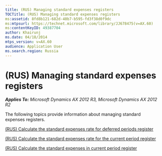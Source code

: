 ```yaml
---
title: (RUS) Managing standard expenses registers
TOCTitle: (RUS) Managing standard expenses registers
ms:assetid: 8fd8b121-682d-40b7-b595-fd3f38d0f9dc
ms:mtpsurl: https://technet.microsoft.com/library/JJ678475(v=AX.60)
ms:contentKeyID: 49387704
author: Khairunj
ms.date: 04/18/2014
mtps_version: v=AX.60
audience: Application User
ms.search.region: Russia
---
```


# (RUS) Managing standard expenses registers 


_**Applies To:** Microsoft Dynamics AX 2012 R3, Microsoft Dynamics AX 2012 R2_

The following topics provide information about managing standard expenses registers.

[(RUS) Calculate the standard expenses rate for deferred periods register](rus-calculate-the-standard-expenses-rate-for-deferred-periods-register.md)

[(RUS) Calculate the standard expenses rate for the current period register](rus-calculate-the-standard-expenses-rate-for-the-current-period-register.md)

[(RUS) Calculate the standard expenses in current period register](rus-calculate-the-standard-expenses-in-current-period-register.md)

  


